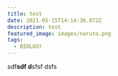 ```yaml
---
title: test
date: 2021-05-15T14:14:36.072Z
description: test
featured_image: images/naruto.png
tags:
  - BIOLOGY
---
```

sdf**sdf d**sfsf dsfs